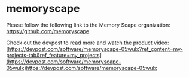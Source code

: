 # memoryscape

Please follow the following link to the Memory Scape organization: https://github.com/memoryscape


Check out the devpost to read more and watch the product video: [https://devpost.com/software/memoryscape-05wulx?ref_content=my-projects-tab&ref_feature=my_projects](https://devpost.com/software/memoryscape-05wulx)https://devpost.com/software/memoryscape-05wulx
